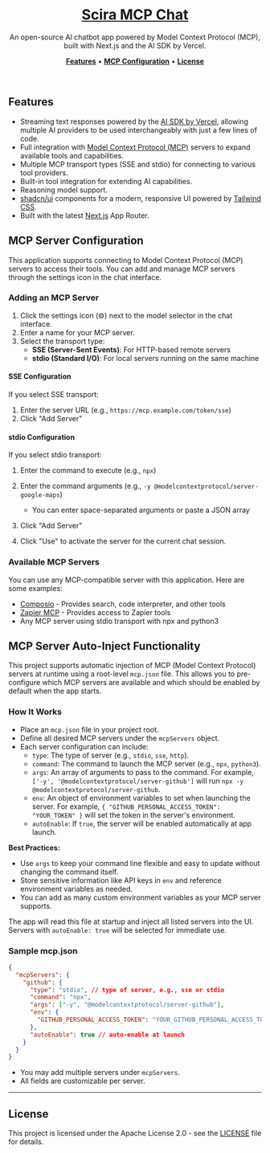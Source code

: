 <a href="https://mcp.scira.ai">
  <h1 align="center">Scira MCP Chat</h1>
</a>

<p align="center">
  An open-source AI chatbot app powered by Model Context Protocol (MCP), built with Next.js and the AI SDK by Vercel.
</p>

<p align="center">
  <a href="#features"><strong>Features</strong></a> •
  <a href="#mcp-server-configuration"><strong>MCP Configuration</strong></a> •
  <a href="#license"><strong>License</strong></a>
</p>
<br/>

## Features

- Streaming text responses powered by the [AI SDK by Vercel](https://sdk.vercel.ai/docs), allowing multiple AI providers to be used interchangeably with just a few lines of code.
- Full integration with [Model Context Protocol (MCP)](https://modelcontextprotocol.io) servers to expand available tools and capabilities.
- Multiple MCP transport types (SSE and stdio) for connecting to various tool providers.
- Built-in tool integration for extending AI capabilities.
- Reasoning model support.
- [shadcn/ui](https://ui.shadcn.com/) components for a modern, responsive UI powered by [Tailwind CSS](https://tailwindcss.com).
- Built with the latest [Next.js](https://nextjs.org) App Router.

## MCP Server Configuration

This application supports connecting to Model Context Protocol (MCP) servers to access their tools. You can add and manage MCP servers through the settings icon in the chat interface.

### Adding an MCP Server

1. Click the settings icon (⚙️) next to the model selector in the chat interface.
2. Enter a name for your MCP server.
3. Select the transport type:
   - **SSE (Server-Sent Events)**: For HTTP-based remote servers
   - **stdio (Standard I/O)**: For local servers running on the same machine

#### SSE Configuration

If you select SSE transport:

1. Enter the server URL (e.g., `https://mcp.example.com/token/sse`)
2. Click "Add Server"

#### stdio Configuration

If you select stdio transport:

1. Enter the command to execute (e.g., `npx`)
2. Enter the command arguments (e.g., `-y @modelcontextprotocol/server-google-maps`)
   - You can enter space-separated arguments or paste a JSON array
3. Click "Add Server"

4. Click "Use" to activate the server for the current chat session.

### Available MCP Servers

You can use any MCP-compatible server with this application. Here are some examples:

- [Composio](https://composio.dev/mcp) - Provides search, code interpreter, and other tools
- [Zapier MCP](https://zapier.com/mcp) - Provides access to Zapier tools
- Any MCP server using stdio transport with npx and python3

## MCP Server Auto-Inject Functionality

This project supports automatic injection of MCP (Model Context Protocol) servers at runtime using a root-level `mcp.json` file. This allows you to pre-configure which MCP servers are available and which should be enabled by default when the app starts.

### How It Works

- Place an `mcp.json` file in your project root.
- Define all desired MCP servers under the `mcpServers` object.
- Each server configuration can include:
  - `type`: The type of server (e.g., `stdio`, `sse`, `http`).
  - `command`: The command to launch the MCP server (e.g., `npx`, `python3`).
  - `args`: An array of arguments to pass to the command. For example, `['-y', '@modelcontextprotocol/server-github']` will run `npx -y @modelcontextprotocol/server-github`.
  - `env`: An object of environment variables to set when launching the server. For example, `{ "GITHUB_PERSONAL_ACCESS_TOKEN": "YOUR_TOKEN" }` will set the token in the server's environment.
  - `autoEnable`: If `true`, the server will be enabled automatically at app launch.

**Best Practices:**

- Use `args` to keep your command line flexible and easy to update without changing the command itself.
- Store sensitive information like API keys in `env` and reference environment variables as needed.
- You can add as many custom environment variables as your MCP server supports.

The app will read this file at startup and inject all listed servers into the UI. Servers with `autoEnable: true` will be selected for immediate use.

### Sample mcp.json

```json
{
  "mcpServers": {
    "github": {
      "type": "stdio", // type of server, e.g., sse or stdio
      "command": "npx",
      "args": ["-y", "@modelcontextprotocol/server-github"],
      "env": {
        "GITHUB_PERSONAL_ACCESS_TOKEN": "YOUR_GITHUB_PERSONAL_ACCESS_TOKEN"
      },
      "autoEnable": true // auto-enable at launch
    }
  }
}
```

- You may add multiple servers under `mcpServers`.
- All fields are customizable per server.

---

## License

This project is licensed under the Apache License 2.0 - see the [LICENSE](LICENSE) file for details.
